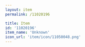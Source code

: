 ```yaml
---
layout: item
permalink: /11020196

title: Item
id: '11020196'
item_name: 'Unknown'
icon_url: 'item/icon/11050048.png'
---
```

